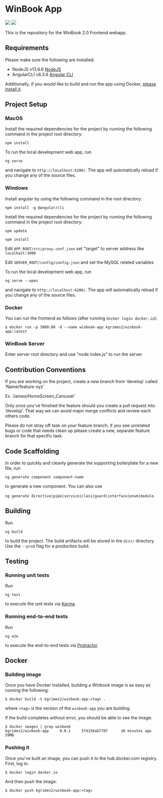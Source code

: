# WinBook App

[![](https://images.microbadger.com/badges/image/kgrimes2/winbook-app.svg)](https://microbadger.com/images/kgrimes2/winbook-app "Get your own image badge on microbadger.com")
[![](https://images.microbadger.com/badges/version/kgrimes2/winbook-app.svg)](https://microbadger.com/images/kgrimes2/winbook-app "Get your own version badge on microbadger.com")

This is the repository for the WinBook 2.0 Frontend webapp.

## Requirements

Please make sure the following are installed:

- NodeJS v13.6.6 [NodeJS](https://nodejs.org/en/)
- AngularCLI v8.3.6 [Angular CLI](https://github.com/angular/angular-cli)

Additionally, if you would like to build and run the app using Docker, [please install it](https://www.docker.com/get-started).

## Project Setup

### MacOS

Install the required dependencies for the project by running the following command in the project root directory:

`npm install`

To run the local development web app, run

`ng serve`

and navigate to `http://localhost:4200/`. 
The app will automatically reload if you change any of the source files.

### Windows
Install angular by using the following command in the root directory:

`npm install -g @angular/cli`

Install the required dependencies for the project by running the following command in the project root directory:

`npm update`

`npm install`

Edit `APP_ROOT/src/proxy.conf.json` set "target" to server address like `localhost:3000`

Edit `SERVER_ROOT/config/config.json` and set the MySQL related variables

To run the local development web app, run

`ng serve --open`

and navigate to `http://localhost:4200/`. 
The app will automatically reload if you change any of the source files.

### Docker

You can run the frontend as follows (after running `docker login docker.io`):

```
$ docker run -p 3000:80 -d --name winbook-app kgrimes2/winbook-app:latest
```

### WinBook Server

Enter server root directory and use "node index.js" to run the server

## Contribution Conventions

If you are working on the project, create a new branch from ‘develop’ called ‘Name/feature-xyz’ 

Ex. ‘James/HomeScreen_Carousel’

Only once you’ve finished the feature should you create a pull request into ‘develop’. That way we can avoid major merge conflicts and review each others code.

Please do not stray off task on your feature branch, if you see unrelated bugs or code that needs clean up please create a new, separate feature branch for that specific task.

## Code Scaffolding

In order to quickly and cleanly generate the supporting boilerplate for a new file, run

`ng generate component component-name` 

to generate a new component. You can also use 

`ng generate directive|pipe|service|class|guard|interface|enum|module`.

## Building

Run 

`ng build` 

to build the project. The build artifacts will be stored in the `dist/` directory. Use the `--prod` flag for a production build.

## Testing

### Running unit tests

Run 

`ng test` 

to execute the unit tests via [Karma](https://karma-runner.github.io).

### Running end-to-end tests

Run 

`ng e2e` 

to execute the end-to-end tests via [Protractor](http://www.protractortest.org/).

## Docker

### Building image

Once you have Docker installed, building a Winbook image is as easy as running the following:

```
$ docker build -t kgrimes2/winbook-app:<tag> .
```

where `<tag>` is the version of the `winbook-app` you are building.

If the build completes without error, you should be able to see the image:

```
$ docker images | grep winbook
kgrimes2/winbook-app     0.0.1     5f4158ab778f      10 minutes ago      59MB
```

### Pushing it

Once you've built an image, you can push it to the hub.docker.com registry. First, log in:

```
$ docker login docker.io
```

And then push the image:

```
$ docker push kgrimes2/winbook-app:<tag>
```
